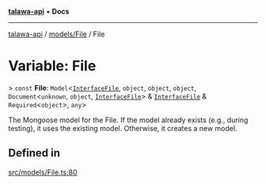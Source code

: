 [**talawa-api**](../../../README.md) • **Docs**

***

[talawa-api](../../../modules.md) / [models/File](../README.md) / File

# Variable: File

\> `const` **File**: `Model`\<[`InterfaceFile`](../interfaces/InterfaceFile.md), `object`, `object`, `object`, `Document`\<`unknown`, `object`, [`InterfaceFile`](../interfaces/InterfaceFile.md)\> & [`InterfaceFile`](../interfaces/InterfaceFile.md) & `Required`\<`object`\>, `any`\>

The Mongoose model for the File.
If the model already exists (e.g., during testing), it uses the existing model.
Otherwise, it creates a new model.

## Defined in

[src/models/File.ts:80](https://github.com/PalisadoesFoundation/talawa-api/blob/f4877b986932181336f42a7336754de05976cd97/src/models/File.ts#L80)
